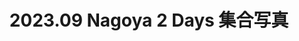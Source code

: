 ---
title: "2023.09 Nagoya 2 Days 集合写真"
redirect_to: https://photos.app.goo.gl/yA3fJyXRcgJXp79GA
not_indexing: true
---